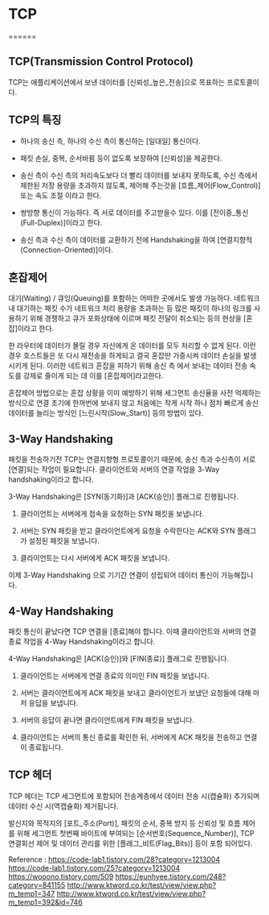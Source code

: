 # TCP
======

## TCP(Transmission Control Protocol)

TCP는 애플리케이션에서 보낸 데이터를 [신뢰성_높은_전송]으로 목표하는
프로토콜이다.

## TCP의 특징

- 하나의 송신 측, 하나의 수신 측이 통신하는 [일대일] 통신이다.

- 패킷 손실, 중복, 순서바뀜 등이 없도록 보장하여 [신뢰성]을 제공한다.

- 송신 측이 수신 측의 처리속도보다 더 빨리 데이터를 보내지 못하도록,
  수신 측에서 제한된 저장 용량을 초과하지 않도록, 제어해 주는것을 [흐름_제어(Flow_Control)] 또는 속도 조절 이라고 한다.

- 쌍방향 통신이 가능하다. 즉 서로 데이터를 주고받을수 있다.
  이를 [전이중_통신(Full-Duplex)]이라고 한다.

- 송신 측과 수신 측이 데이터를 교환하기 전에 Handshaking을 하여
  [연결지향적(Connection-Oriented)]이다.

## 혼잡제어

대기(Waiting) / 큐잉(Queuing)를 포함하는 어떠한 곳에서도
발생 가능하다. 네트워크 내 대기하는 패킷 수가 네트워크 처리 용량을
초과하는 등 많은 패킷이 하나의 링크를 사용하기 위해 경쟁하고
큐가 포화상태에 이르며 패킷 전달이 취소되는 등의 현상을 [혼잡]이라고 한다.

한 라우터에 데이터가 몰릴 경우 자신에게 온 데이터를 모두 처리할 수 없게
된다. 이런 경우 호스트들은 또 다시 재전송을 하게되고 결국 혼잡만 가중시켜
데이터 손실을 발생시키게 된다. 이러한 네트워크 혼잡을 피하기 위해 송신 측
에서 보내는 데이터 전송 속도를 강제로 줄이게 되는 데
이를 [혼잡제어]라고한다.

혼잡제어 방법으로는 혼잡 상황을 이미 예방하기 위해 세그먼트 송신율을 사전 억제하는 방식으로 연결 초기에 한꺼번에 보내지 않고 처음에는 작게 시작 하나 점차 빠르게 송신 데이터를 늘리는 방식인 [느린시작(Slow_Start)] 등의 방법이 있다.

## 3-Way Handshaking

패킷을 전송하기전 TCP는 연결지향형 프로토콜이기 때문에, 송신 측과
수신측이 서로 [연결]되는 작업이 필요합니다.
클라이언트와 서버의 연결 작업을 3-Way handshaking이라고 합니다.

3-Way Handshaking은 [SYN(동기화)]과 [ACK(승인)] 플래그로 진행됩니다.

1. 클라이언트는 서버에게 접속을 요청하는 SYN 패킷을 보냅니다.

2. 서버는 SYN 패킷을 받고 클라이언트에게 요청을 수락한다는 ACK와 SYN
  플래그가 설정된 패킷을 보냅니다.

3. 클라이언트는 다시 서버에게 ACK 패킷을 보냅니다.

이제 3-Way Handshaking 으로 기기간 연결이 성립되어 데이터 통신이 
가능해집니다.

## 4-Way Handshaking

패킷 통신이 끝났다면 TCP 연결을 [종료]해야 합니다. 이때 클라이언트와
서버의 연결 종료 작업을 4-Way Handshaking이라고 합니다.

4-Way Handshaking은 [ACK(승인)]와 [FIN(종료)] 플래그로 진행됩니다.

1. 클라이언트는 서버에게 연결 종료의 의미인 FIN 패킷을 보냅니다.

2. 서버는 클라이언트에게 ACK 패킷을 보내고 클라이언트가 보냈던 요청들에
  대해 마저 응답을 보냅니다.

3. 서버의 응답이 끝나면 클라이언트에게 FIN 패킷을 보냅니다.

4. 클라이언트는 서버의 통신 종료를 확인한 뒤, 서버에게 ACK 패킷을 전송하고
  연결이 종료됩니다.

## TCP 헤더

TCP 헤더는 TCP 세그먼트에 포함되어 전송계층에서 데이터 전송 시(캡슐화)
추가되며 데이터 수신 시(역캡슐화) 제거됩니다.

발신지와 목적지의 [포트_주소(Port)], 패킷의 순서, 중복 방지 등 신뢰성 및
흐름 제어를 위해 세그먼트 첫번째 바이트에 부여되는 [순서번호(Sequence_Number)],
TCP 연결회선 제어 및 데이터 관리를 위한 [플래그_비트(Flag_Bits)] 등이 포함
되어있다.


Reference :
https://code-lab1.tistory.com/28?category=1213004
https://code-lab1.tistory.com/25?category=1213004
https://wooono.tistory.com/509
https://eunhyee.tistory.com/248?category=841155
http://www.ktword.co.kr/test/view/view.php?m_temp1=347
http://www.ktword.co.kr/test/view/view.php?m_temp1=392&id=746